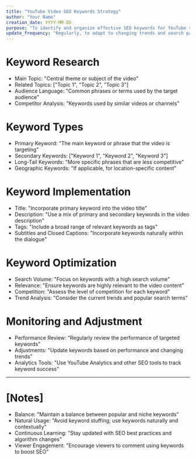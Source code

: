 ```yaml
---
title: "YouTube Video SEO Keywords Strategy"
author: "Your Name"
creation_date: YYYY-MM-DD
purpose: "To identify and organize effective SEO keywords for YouTube videos"
update_frequency: "Regularly, to adapt to changing trends and search patterns"
---
```


# Keyword Research
- Main Topic: "Central theme or subject of the video"
- Related Topics: ["Topic 1", "Topic 2", "Topic 3"]
- Audience Language: "Common phrases or terms used by the target audience"
- Competitor Analysis: "Keywords used by similar videos or channels"

# Keyword Types
- Primary Keyword: "The main keyword or phrase that the video is targeting"
- Secondary Keywords: ["Keyword 1", "Keyword 2", "Keyword 3"]
- Long-Tail Keywords: "More specific phrases that are less competitive"
- Geographic Keywords: "If applicable, for location-specific content"

# Keyword Implementation
- Title: "Incorporate primary keyword into the video title"
- Description: "Use a mix of primary and secondary keywords in the video description"
- Tags: "Include a broad range of relevant keywords as tags"
- Subtitles and Closed Captions: "Incorporate keywords naturally within the dialogue"

# Keyword Optimization
- Search Volume: "Focus on keywords with a high search volume"
- Relevance: "Ensure keywords are highly relevant to the video content"
- Competition: "Assess the level of competition for each keyword"
- Trend Analysis: "Consider the current trends and popular search terms"

# Monitoring and Adjustment
- Performance Review: "Regularly review the performance of targeted keywords"
- Adjustments: "Update keywords based on performance and changing trends"
- Analytics Tools: "Use YouTube Analytics and other SEO tools to track keyword success"

---

# [Notes]
- Balance: "Maintain a balance between popular and niche keywords"
- Natural Usage: "Avoid keyword stuffing; use keywords naturally and contextually"
- Continuous Learning: "Stay updated with SEO best practices and algorithm changes"
- Viewer Engagement: "Encourage viewers to comment using keywords to boost SEO"
